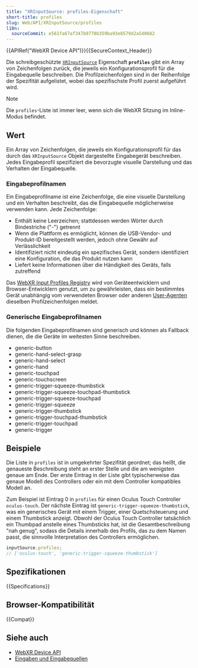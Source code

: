```yaml
---
title: "XRInputSource: profiles-Eigenschaft"
short-title: profiles
slug: Web/API/XRInputSource/profiles
l10n:
  sourceCommit: e561fa67af347b9770b359ba93e8579d2a540682
---
```


{{APIRef("WebXR Device API")}}{{SecureContext_Header}}

Die schreibgeschützte [`XRInputSource`](/de/docs/Web/API/XRInputSource) Eigenschaft **`profiles`** gibt ein Array von Zeichenfolgen zurück, die jeweils ein Konfigurationsprofil für die Eingabequelle beschreiben. Die Profilzeichenfolgen sind in der Reihenfolge der Spezifität aufgelistet, wobei das spezifischste Profil zuerst aufgeführt wird.

> [!NOTE]
> Die `profiles`-Liste ist immer leer, wenn sich die WebXR
> Sitzung im Inline-Modus befindet.

## Wert

Ein Array von Zeichenfolgen, die jeweils ein Konfigurationsprofil für das durch das `XRInputSource` Objekt dargestellte Eingabegerät beschreiben. Jedes Eingabeprofil spezifiziert die bevorzugte visuelle Darstellung und das Verhalten der Eingabequelle.

### Eingabeprofilnamen

Ein Eingabeprofilname ist eine Zeichenfolge, die eine visuelle Darstellung und ein Verhalten beschreibt, das die Eingabequelle möglicherweise verwenden kann. Jede Zeichenfolge:

- Enthält keine Leerzeichen; stattdessen werden Wörter durch Bindestriche ("-") getrennt
- Wenn die Plattform es ermöglicht, können die USB-Vendor- und Produkt-ID bereitgestellt werden, jedoch ohne Gewähr auf Verlässlichkeit
- Identifiziert nicht eindeutig ein spezifisches Gerät, sondern identifiziert eine Konfiguration, die das Produkt nutzen kann
- Liefert keine Informationen über die Händigkeit des Geräts, falls zutreffend

Das [WebXR Input Profiles Registry](https://github.com/immersive-web/webxr-input-profiles/tree/main/packages/registry) wird von Geräteentwicklern und Browser-Entwicklern genutzt, um zu gewährleisten, dass ein bestimmtes Gerät unabhängig vom verwendeten Browser oder anderen [User-Agenten](/de/docs/Glossary/user_agent) dieselben Profilzeichenfolgen meldet.

### Generische Eingabeprofilnamen

Die folgenden Eingabeprofilnamen sind generisch und können als Fallback dienen, die die Geräte im weitesten Sinne beschreiben.

- generic-button
- generic-hand-select-grasp
- generic-hand-select
- generic-hand
- generic-touchpad
- generic-touchscreen
- generic-trigger-squeeze-thumbstick
- generic-trigger-squeeze-touchpad-thumbstick
- generic-trigger-squeeze-touchpad
- generic-trigger-squeeze
- generic-trigger-thumbstick
- generic-trigger-touchpad-thumbstick
- generic-trigger-touchpad
- generic-trigger

## Beispiele

Die Liste in `profiles` ist in umgekehrter Spezifität geordnet; das heißt, die genaueste Beschreibung steht an erster Stelle und die am wenigsten genaue am Ende. Der erste Eintrag in der Liste gibt typischerweise das genaue Modell des Controllers oder ein mit dem Controller kompatibles Modell an.

Zum Beispiel ist Eintrag 0 in `profiles` für einen Oculus Touch Controller `oculus-touch`. Der nächste Eintrag ist `generic-trigger-squeeze-thumbstick`, was ein generisches Gerät mit einem Trigger, einer Quetschsteuerung und einem Thumbstick anzeigt. Obwohl der Oculus Touch Controller tatsächlich ein Thumbpad anstelle eines Thumbsticks hat, ist die Gesamtbeschreibung "nah genug", sodass die Details innerhalb des Profils, das zu dem Namen passt, die sinnvolle Interpretation des Controllers ermöglichen.

```js
inputSource.profiles;
// ['oculus-touch', 'generic-trigger-squeeze-thumbstick']
```

## Spezifikationen

{{Specifications}}

## Browser-Kompatibilität

{{Compat}}

## Siehe auch

- [WebXR Device API](/de/docs/Web/API/WebXR_Device_API)
- [Eingaben und Eingabequellen](/de/docs/Web/API/WebXR_Device_API/Inputs)
